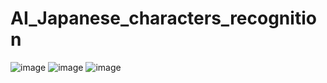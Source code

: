 # AI_Japanese_characters_recognition
![image](https://user-images.githubusercontent.com/87524840/230934965-1d2cf604-cdd0-49de-bf02-e11dd40a3899.png)
![image](https://user-images.githubusercontent.com/87524840/230934994-d10b1896-29c4-424f-8e78-fd448ffcdb1f.png)
![image](https://user-images.githubusercontent.com/87524840/230935015-b5bb68fb-25e4-4fba-af31-d2c280fcf17f.png)
